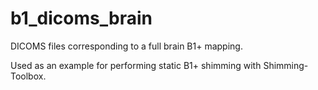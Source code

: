 # b1_dicoms_brain
DICOMS files corresponding to a full brain B1+ mapping. 

Used as an example for performing static B1+ shimming with Shimming-Toolbox.
